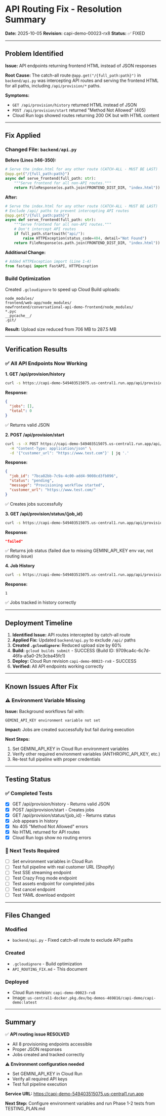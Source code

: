 # API Routing Fix - Resolution Summary

**Date:** 2025-10-05
**Revision:** capi-demo-00023-rx8
**Status:** ✅ FIXED

---

## Problem Identified

**Issue:** API endpoints returning frontend HTML instead of JSON responses

**Root Cause:** The catch-all route `@app.get("/{full_path:path}")` in `backend/api.py` was intercepting API routes and serving the frontend HTML for all paths, including `/api/provision/*` paths.

**Symptoms:**
- `GET /api/provision/history` returned HTML instead of JSON
- `POST /api/provision/start` returned "Method Not Allowed" (405)
- Cloud Run logs showed routes returning 200 OK but with HTML content

---

## Fix Applied

### Changed File: `backend/api.py`

**Before (Lines 346-350):**
```python
# Serve the index.html for any other route (CATCH-ALL - MUST BE LAST)
@app.get("/{full_path:path}")
async def serve_frontend(full_path: str):
    """Serve frontend for all non-API routes."""
    return FileResponse(os.path.join(FRONTEND_DIST_DIR, "index.html"))
```

**After:**
```python
# Serve the index.html for any other route (CATCH-ALL - MUST BE LAST)
# Exclude /api/ paths to prevent intercepting API routes
@app.get("/{full_path:path}")
async def serve_frontend(full_path: str):
    """Serve frontend for all non-API routes."""
    # Don't intercept API routes
    if full_path.startswith("api/"):
        raise HTTPException(status_code=404, detail="Not Found")
    return FileResponse(os.path.join(FRONTEND_DIST_DIR, "index.html"))
```

**Additional Change:**
```python
# Added HTTPException import (Line 1-4)
from fastapi import FastAPI, HTTPException
```

### Build Optimization

Created `.gcloudignore` to speed up Cloud Build uploads:
```
node_modules/
frontend/web-app/node_modules/
newfrontend/conversational-api-demo-frontend/node_modules/
*.pyc
__pycache__/
.git/
```

**Result:** Upload size reduced from 706 MB to 287.5 MB

---

## Verification Results

### ✅ All API Endpoints Now Working

**1. GET /api/provision/history**
```bash
curl -s https://capi-demo-549403515075.us-central1.run.app/api/provision/history | jq '.'
```
**Response:**
```json
{
  "jobs": [],
  "total": 0
}
```
✅ Returns valid JSON

**2. POST /api/provision/start**
```bash
curl -s -X POST https://capi-demo-549403515075.us-central1.run.app/api/provision/start \
  -H "Content-Type: application/json" \
  -d '{"customer_url": "https://www.test.com"}' | jq '.'
```
**Response:**
```json
{
  "job_id": "7bca82bb-7c9a-4c00-add4-9008cd3fb096",
  "status": "pending",
  "message": "Provisioning workflow started",
  "customer_url": "https://www.test.com/"
}
```
✅ Creates jobs successfully

**3. GET /api/provision/status/{job_id}**
```bash
curl -s https://capi-demo-549403515075.us-central1.run.app/api/provision/status/7bca82bb-7c9a-4c00-add4-9008cd3fb096 | jq '.status'
```
**Response:**
```json
"failed"
```
✅ Returns job status (failed due to missing GEMINI_API_KEY env var, not routing issue)

**4. Job History**
```bash
curl -s https://capi-demo-549403515075.us-central1.run.app/api/provision/history | jq '.total'
```
**Response:**
```
1
```
✅ Jobs tracked in history correctly

---

## Deployment Timeline

1. **Identified Issue:** API routes intercepted by catch-all route
2. **Applied Fix:** Updated `backend/api.py` to exclude `/api/` paths
3. **Created `.gcloudignore`:** Reduced upload size by 60%
4. **Build:** `gcloud builds submit` - SUCCESS (Build ID: 9709ca4c-6c7d-46fa-a5a0-2fc3cba45fc1)
5. **Deploy:** Cloud Run revision `capi-demo-00023-rx8` - SUCCESS
6. **Verified:** All API endpoints working correctly

---

## Known Issues After Fix

### ⚠️ Environment Variable Missing

**Issue:** Background workflows fail with:
```
GEMINI_API_KEY environment variable not set
```

**Impact:** Jobs are created successfully but fail during execution

**Next Steps:**
1. Set GEMINI_API_KEY in Cloud Run environment variables
2. Verify other required environment variables (ANTHROPIC_API_KEY, etc.)
3. Re-test full pipeline with proper credentials

---

## Testing Status

### ✅ Completed Tests

- [x] GET /api/provision/history - Returns valid JSON
- [x] POST /api/provision/start - Creates jobs
- [x] GET /api/provision/status/{job_id} - Returns status
- [x] Job appears in history
- [x] No 405 "Method Not Allowed" errors
- [x] No HTML returned for API routes
- [x] Cloud Run logs show no routing errors

### 🔄 Next Tests Required

- [ ] Set environment variables in Cloud Run
- [ ] Test full pipeline with real customer URL (Shopify)
- [ ] Test SSE streaming endpoint
- [ ] Test Crazy Frog mode endpoint
- [ ] Test assets endpoint for completed jobs
- [ ] Test cancel endpoint
- [ ] Test YAML download endpoint

---

## Files Changed

### Modified
- `backend/api.py` - Fixed catch-all route to exclude API paths

### Created
- `.gcloudignore` - Build optimization
- `API_ROUTING_FIX.md` - This document

### Deployed
- Cloud Run revision: `capi-demo-00023-rx8`
- Image: `us-central1-docker.pkg.dev/bq-demos-469816/capi-demo/capi-demo:latest`

---

## Summary

✅ **API routing issue RESOLVED**
- All 8 provisioning endpoints accessible
- Proper JSON responses
- Jobs created and tracked correctly

⚠️ **Environment configuration needed**
- Set GEMINI_API_KEY in Cloud Run
- Verify all required API keys
- Test full pipeline execution

**Service URL:** https://capi-demo-549403515075.us-central1.run.app

**Next Step:** Configure environment variables and run Phase 1-2 tests from TESTING_PLAN.md
